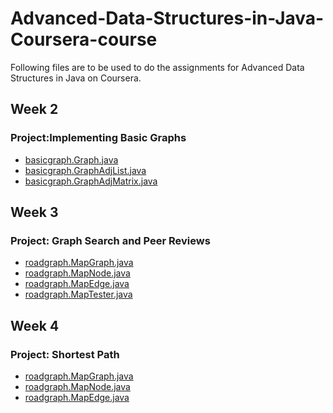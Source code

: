 # Advanced-Data-Structures-in-Java-Coursera-course

Following files are to be used to do the assignments for Advanced Data Structures in Java on Coursera.

## **Week 2** 
### Project:Implementing Basic Graphs
* [basicgraph.Graph.java](https://github.com/AbhishekM2001/Advanced-Data-Structures-in-Java-Coursera-course/blob/master/src/basicgraph/Graph.java) </br>
* [basicgraph.GraphAdjList.java](https://github.com/AbhishekM2001/Advanced-Data-Structures-in-Java-Coursera-course/blob/master/src/basicgraph/GraphAdjList.java) </br>
* [basicgraph.GraphAdjMatrix.java](https://github.com/AbhishekM2001/Advanced-Data-Structures-in-Java-Coursera-course/blob/master/src/basicgraph/GraphAdjMatrix.java) </br>

## **Week 3** 
### Project: Graph Search and Peer Reviews
* [roadgraph.MapGraph.java](https://github.com/AbhishekM2001/Advanced-Data-Structures-in-Java-Coursera-course/blob/master/src/roadgraph/MapGraph.java) </br>
* [roadgraph.MapNode.java](https://github.com/AbhishekM2001/Advanced-Data-Structures-in-Java-Coursera-course/blob/master/src/roadgraph/MapNode.java) </br>
* [roadgraph.MapEdge.java](https://github.com/AbhishekM2001/Advanced-Data-Structures-in-Java-Coursera-course/blob/master/src/roadgraph/MapEdge.java) </br>
* [roadgraph.MapTester.java](https://github.com/AbhishekM2001/Advanced-Data-Structures-in-Java-Coursera-course/blob/master/src/roadgraph/MapTester.java) </br>

## **Week 4**
### Project: Shortest Path
* [roadgraph.MapGraph.java](https://github.com/AbhishekM2001/Advanced-Data-Structures-in-Java-Coursera-course/blob/master/src/roadgraph/MapGraph.java) </br>
* [roadgraph.MapNode.java](https://github.com/AbhishekM2001/Advanced-Data-Structures-in-Java-Coursera-course/blob/master/src/roadgraph/MapNode.java) </br>
* [roadgraph.MapEdge.java](https://github.com/AbhishekM2001/Advanced-Data-Structures-in-Java-Coursera-course/blob/master/src/roadgraph/MapTester.java) </br>
